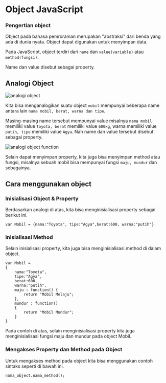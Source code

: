 # Object JavaScript 
### Pengertian object 
Object pada bahasa pemroraman merupakan "abstraksi" dari benda yang ada di dunia nyata. Object dapat digunakan untuk menyimpan data.

Pada JavaScript, object terdiri dari `name` dan `value(variable)` atau `method(fungsi)`.

Name dan value disebut sebagai property.

## Analogi Object 

<img src="https://cdn-cdpl.sgp1.cdn.digitaloceanspaces.com/courses/basic-javascript/images/analogi_object.png" alt="analogi object">

Kita bisa menganalogikan suatu object `mobil` mempunyai beberapa name antara lain `nama mobil, berat, warna dan tipe`.

Masing-masing name tersebut mempunyai value misalnya `nama mobil` memiliki value `Toyota, berat` memiliki value `600kg`, warna memiliki value `putih, tipe` memiliki value `Agya`. Nah name dan value tersebut disebut sebagai property.

<img src="https://cdn-cdpl.sgp1.cdn.digitaloceanspaces.com/courses/basic-javascript/images/fungsi.png" alt="analogi object function">

Selain dapat menyimpan property, kita juga bisa menyimpan method atau fungsi, misalnya sebuah mobil bisa mempunyai fungsi `maju, mundur` dan sebagainya.

## Cara menggunakan object 

### Inisialisasi Object & Property 

Berdasarkan analogi di atas, kita bisa menginisialisasi property sebagai berikut ini.

```
var Mobil = {nama:"Toyota", tipe:"Agya",berat:600, warna:"putih"}
```

### Inisialisasi Method
Selain inisialisasi property, kita juga bisa menginisialisasi method di dalam object.

```
var Mobil = 
{
    nama:"Toyota", 
    tipe:"Agya",
    berat:600,
    warna:"putih",
    maju : function() {
        return "Mobil Melaju";
    },
    mundur : function()
    {
        return "Mobil Mundur";
    }
}
```
Pada contoh di atas, selain menginisialisasi property kita juga menginisialisasi fungsi maju dan mundur pada object Mobil.

### Mengakses Property dan Method pada Object
Untuk mengakses method pada object kita bisa menggunakan contoh sintaks seperti di bawah ini.

```
nama_object.nama_method();
```